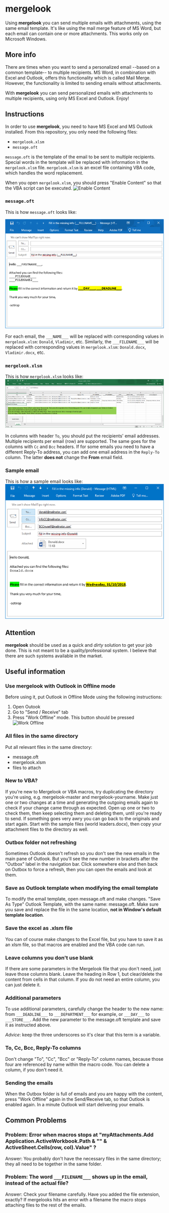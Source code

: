 # mergelook

Using **mergelook** you can send multiple emails with attachments, using the same email template. It's like using the mail merge feature of MS Word, but each email can contain one or more attachments. This works only on Microsoft Windows.

## More info

There are times when you want to send a personalized email --based on a common template-- to multiple recipients. MS Word, in combination with Excel and Outlook, offers this functionality which is called Mail Merge. However, the functionality is limited to sending emails without attachments.

With **mergelook** you can send personalized emails with attachments to multiple recipients, using only MS Excel and Outlook. Enjoy!

## Instructions

In order to use **mergelook**, you need to have MS Excel and MS Outlook installed. From this repository, you only need the following files:

+ `mergelook.xlsm`
+ `message.oft`

`message.oft` is the template of the email to be sent to multiple recipients.
Special words in the template will be replaced with information in the `mergelook.xlsm` file. `mergelook.xlsm` is an excel file containing VBA code, which handles the word replacement.

When you open `mergelook.xlsm`, you should press "Enable Content" so that the VBA script can be executed.
![Enable Content](./images/security-warning.png)


### `message.oft`
This is how `message.oft` looks like:

![message.oft](./images/message.png)


For each email, the ``___NAME___`` will be replaced with corresponding values in `mergelook.xlsm`: ``Donald``, ``Vladimir``, etc. Similarly, the ``___FILENAME___`` will be replaced with corresponding values in `mergelook.xlsm`: ``Donald.docx``, ``Vladimir.docx``, etc.

### `mergelook.xlsm`
This is how `mergelook.xlsm` looks like:
![mergelook.xlsm](./images/mergelook.png)

In columns with header ``To``, you should put the recipients' email addresses. Multiple recipients per email (row) are supported. The same goes for the columns with ``Cc`` and ``Bcc`` headers. If for some emails you need to have a different Reply-To address, you can add one email address in the ``Reply-To`` column. The latter **does not** change the **From** email field.

### Sample email
This is how a sample email looks like:
![Sample email](./images/sample-email.png)
## Attention
**mergelook** should be used as a quick and *dirty* solution to get your job done. This is not meant to be a quality/professional system. I believe that there are such systems available in the market.

## Useful information 

### Use mergelook with Outlook in Offline mode

Before using it, put Outlook in Offline Mode using the following instructions:

1. Open Outook
2. Go to "Send / Receive" tab
3. Press "Work Offline" mode. This button should be pressed
![Work Offline](./images/Work-Offline.png)

### All files in the same directory
Put all relevant files in the same directory:
- message.oft 
- mergelook.xlsm
- files to attach

### New to VBA?

If you're new to Mergelook or VBA macros, try duplicating the
directory you're using, e.g. mergelook-master and
mergelook-yourname. Make just one or two changes at a time and
generating the outgoing emails again to check if your change came
through as expected. Open up one or two to check them, then keep
selecting them and deleting them, until you're ready to send. If
something goes very awry you can go back to the originals and start
again. Start with the sample files (world leaders.docx), then copy
your attachment files to the directory as well.

### Outbox folder not refreshing

Sometimes Outlook doesn't refresh so you don't see the new emails in
the main pane of Outlook. But you'll see the new number in brackets
after the "Outbox" label in the navigation bar. Click somewhere else
and then back on Outbox to force a refresh, then you can open the
emails and look at them.

### Save as Outlook template when modifying the email template

To modify the email template, open message.oft and make changes. "Save
As Type" Outlook Template, with the same name: message.oft. Make sure
you save and replace the file in the same location, **not in Window's
default template location**.

### Save the excel as .xlsm file

You can of course make changes to the Excel file, but you have to save
it as an xlsm file, so that macros are enabled and the VBA code can
run.

### Leave columns you don't use blank

If there are some parameters in the Mergelook file that you don't
need, just leave those columns blank. Leave the heading in Row 1, but
clear/delete the content from cells in that column. If you do not need
an entire column, you can just delete it.

### Additional parameters

To use additional parameters, carefully change the header to the new
name: from `___DEADLINE___` to `___DEPARTMENT___` for example, or
`___DAY___` to `___STORE___`. Add the new parameter to the message.oft
template and save it as instructed above.

*Advice*: keep the three
underscores so it's clear that this term is a variable.

### To, Cc, Bcc, Reply-To columns

Don't change "To", "Cc", "Bcc" or "Reply-To" column names, because those
four are referenced by name within the macro code. You can delete a
column, if you don't need it.

### Sending the emails

When the Outbox folder is full of emails and you are happy with the
content, press "Work Offline" again in the Send/Receive tab, so that
Outlook is enabled again. In a minute Outlook will start delivering
your emails.


## Common Problems

### Problem: Error when macros stops at "myAttachments.Add Application.ActiveWorkbook.Path & "\" & ActiveSheet.Cells(row, col).Value" ?
Answer: You probably don't have the necessary files in the same
directory; they all need to be together in the same folder.

### Problem: The word `___FILENAME___` shows up in the email, instead of the actual file?
Answer: Check your filename carefully. Have you added the file
extension, exactly? If mergelooks hits an error with a filename the
macro stops attaching files to the rest of the emails.
